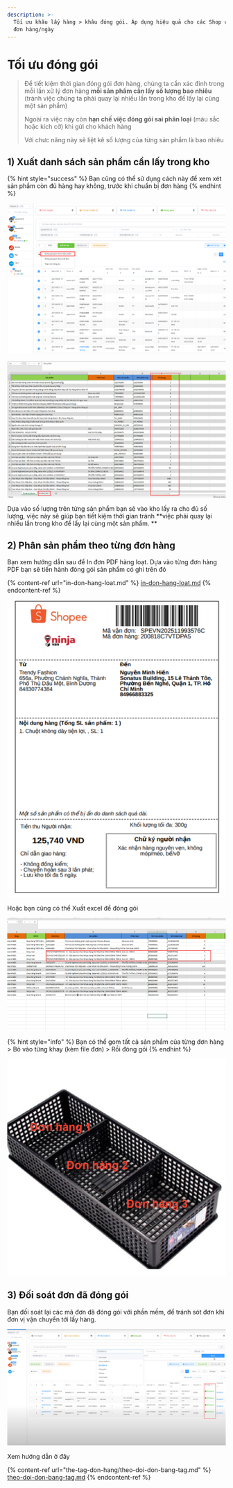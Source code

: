 ```yaml
---
description: >-
  Tối ưu khâu lấy hàng > khâu đóng gói. Áp dụng hiệu quả cho các Shop có trên 50
  đơn hàng/ngày
---
```


# Tối ưu đóng gói

> Để tiết kiệm thời gian đóng gói đơn hàng, chúng ta cần xác đinh trong mỗi lần xử lý đơn hàng **mỗi sản phẩm cần lấy số lượng bao nhiêu** (tránh việc chúng ta phải quay lại nhiều lần trong kho để lấy lại cùng một sản phẩm)
>
> Ngoài ra việc này còn **hạn chế việc đóng gói sai phân loại** (màu sắc hoặc kích cỡ) khi gửi cho khách hàng
>
> Với chưc năng này sẽ liệt kê số lượng của từng sản phẩm là bao nhiêu

## 1) Xuất danh sách sản phẩm cần lấy trong kho

{% hint style="success" %}
Bạn cũng có thể sử dụng cách này để xem xét sản phẩm còn đủ hàng hay không, trước khi chuẩn bị đơn hàng
{% endhint %}

![Chọn đơn hàng > Xuất đóng gói theo sản phẩm](<../../.gitbook/assets/image (174).png>)

![Kết quả](<../../.gitbook/assets/image (175).png>)

Dựa vào số lượng trên từng sản phẩm bạn sẽ vào kho lấy ra cho đủ số lượng, việc này sẽ giúp bạn tiết kiệm thời gian tránh \*\*việc phải quay lại nhiều lần trong kho để lấy lại cùng một sản phẩm. \*\*

## 2) Phân sản phẩm theo từng đơn hàng

Bạn xem hướng dẫn sau để In đơn PDF hàng loạt. Dựa vào từng đơn hàng PDF bạn sẽ tiến hành đóng gói sản phẩm có ghi trên đó

{% content-ref url="in-don-hang-loat.md" %}
[in-don-hang-loat.md](in-don-hang-loat.md)
{% endcontent-ref %}

![Đơn hàng mẫu](<../../.gitbook/assets/image (178).png>)

Hoặc bạn cũng có thể Xuất excel để đóng gói

![Kết quả](<../../.gitbook/assets/image (180).png>)

{% hint style="info" %}
Bạn có thể gom tất cả sản phẩm của từng đơn hàng > Bỏ vào từng khay (kèm file đơn) > Rồi đóng gói
{% endhint %}

![Gom sản phẩm của mỗi đơn hàng > Theo từng rổ](<../../.gitbook/assets/image (184).png>)

## 3) Đối soát đơn đã đóng gói

Bạn đối soát lại các mã đơn đã đóng gói với phần mềm, để tránh sót đơn khi đơn vị vận chuyển tới lấy hàng.

![Đối chiếu với phần mềm](<../../.gitbook/assets/image (182).png>)

Xem hướng dẫn ở đây

{% content-ref url="the-tag-don-hang/theo-doi-don-bang-tag.md" %}
[theo-doi-don-bang-tag.md](the-tag-don-hang/theo-doi-don-bang-tag.md)
{% endcontent-ref %}
